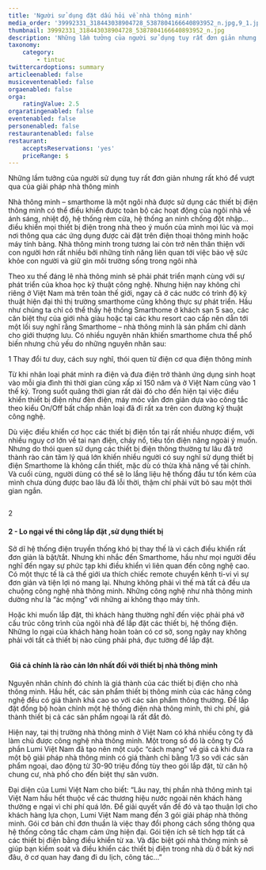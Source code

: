 ```yaml
---
title: 'Người sử dụng đặt dấu hỏi về nhà thông minh'
media_order: '39992331_318443038904728_5387804166640893952_n.jpg,9_1.jpg,1_5.jpg'
thumbnail: 39992331_318443038904728_5387804166640893952_n.jpg
description: 'Những lầm tưởng của người sử dụng tuy rất đơn giản nhưng rất khó để vượt qua của giải pháp nhà thông minh'
taxonomy:
    category:
        - tintuc
twittercardoptions: summary
articleenabled: false
musiceventenabled: false
orgaenabled: false
orga:
    ratingValue: 2.5
orgaratingenabled: false
eventenabled: false
personenabled: false
restaurantenabled: false
restaurant:
    acceptsReservations: 'yes'
    priceRange: $
---
```


<p>Những lầm tưởng của người sử dụng tuy rất đơn giản nhưng rất kh&oacute; để vượt qua của giải ph&aacute;p nh&agrave; th&ocirc;ng minh</p>
<p>Nh&agrave; th&ocirc;ng minh &ndash; smarthome l&agrave; một ng&ocirc;i nh&agrave; được sử dụng c&aacute;c thiết bị điện th&ocirc;ng minh c&oacute; thể điều khiển được to&agrave;n bộ c&aacute;c hoạt động của ng&ocirc;i nh&agrave; về &aacute;nh s&aacute;ng, nhiệt độ, hệ thống r&egrave;m cửa, hệ thống an ninh chống đột nhập... điều khiển mọi thiết bị điện trong nh&agrave; theo &yacute; muốn của m&igrave;nh mọi l&uacute;c v&agrave; mọi nơi th&ocirc;ng qua c&aacute;c ứng dụng được c&agrave;i đặt tr&ecirc;n điện thoại th&ocirc;ng minh hoặc m&aacute;y t&iacute;nh bảng. Nh&agrave; th&ocirc;ng minh trong tương lai c&ograve;n trở n&ecirc;n th&acirc;n thiện với con người hơn rất nhiều bởi những t&iacute;nh năng li&ecirc;n quan tới việc bảo vệ sức khỏe con người v&agrave; giữ g&igrave;n m&ocirc;i trường sống trong ng&ocirc;i nh&agrave;</p>
<p>Theo xu thế đ&aacute;ng lẽ nh&agrave; th&ocirc;ng minh sẽ phải ph&aacute;t triển mạnh c&ugrave;ng với sự ph&aacute;t triển của khoa học kỹ thuật c&ocirc;ng nghệ. Nhưng hiện nay kh&ocirc;ng chỉ ri&ecirc;ng ở Việt Nam m&agrave; tr&ecirc;n to&agrave;n thế giới, ngay cả ở c&aacute;c nước c&oacute; tr&igrave;nh độ kỹ thuật hiện đại th&igrave; thị trường smarthome cũng kh&ocirc;ng thực sự ph&aacute;t triển. Hầu như ch&uacute;ng ta chỉ c&oacute; thể thấy hệ thống Smarthome ở kh&aacute;ch sạn 5 sao, c&aacute;c căn biệt thự của giới nh&agrave; gi&agrave;u hoặc tại c&aacute;c khu resort cao cấp n&ecirc;n dẫn tới một lối suy nghĩ rằng Smarthome &ndash; nh&agrave; th&ocirc;ng minh l&agrave; sản phẩm chỉ d&agrave;nh cho giới thượng lưu. C&oacute; nhiều nguy&ecirc;n nh&acirc;n khiến smarthome chưa thể phổ biến nhưng chủ yếu do những nguy&ecirc;n nh&acirc;n sau:</p>
<p>1 Thay đổi tư duy, c&aacute;ch suy nghĩ, th&oacute;i quen từ điện cơ qua điện th&ocirc;ng minh</p>
<p>Từ khi nh&acirc;n loại ph&aacute;t minh ra điện v&agrave; đưa điện trở th&agrave;nh ứng dụng sinh hoạt v&agrave;o mỗi gia đ&igrave;nh th&igrave; thời gian cũng xấp xỉ 150 năm v&agrave; ở Việt Nam cũng v&agrave;o 1 thế kỷ. Trong suốt qu&atilde;ng thời gian rất d&agrave;i đ&oacute; cho đến hiện tại việc điều khiển thiết bị điện như đ&egrave;n điện, m&aacute;y m&oacute;c vẫn đơn giản dựa v&agrave;o c&ocirc;ng tắc theo kiểu On/Off bất chấp nh&acirc;n loại đ&atilde; đi rất xa tr&ecirc;n con đường kỹ thuật c&ocirc;ng nghệ.</p>
<p>D&ugrave; việc điều khiển cơ học c&aacute;c thiết bị điện tồn tại rất nhiều nhược điểm, với nhiều nguy cơ lớn về tai nạn điện, ch&aacute;y nổ, ti&ecirc;u tốn điện năng ngo&agrave;i &yacute; muốn. Nhưng do th&oacute;i quen sử dụng c&aacute;c thiết bị điện th&ocirc;ng thường tư l&acirc;u đ&atilde; trở th&agrave;nh r&agrave;o cản t&acirc;m l&yacute; qu&aacute; lớn khiến nhiều người c&oacute; suy nghĩ sử dụng thiết bị điện Smarthome l&agrave; kh&ocirc;ng cần thiết, mặc d&ugrave; c&oacute; thừa khả năng về t&agrave;i ch&iacute;nh. V&agrave; cuối c&ugrave;ng, người d&ugrave;ng c&oacute; thể sẽ lo lắng liệu hệ thống đầu tư tốn k&eacute;m của m&igrave;nh chưa d&ugrave;ng được bao l&acirc;u đ&atilde; lỗi thời, thậm ch&iacute; phải vứt bỏ sau một thời gian ngắn.</p>
<p><img src="/newv1/tin-tuc/nguoi-su-dung-dat-dau-hoi-ve-nha-thong-minh/1_5.jpg" alt="" /></p>
<p>2&nbsp;</p>
<h4>2 - Lo ngại về thi c&ocirc;ng lắp đặt ,sử dụng thiết bị</h4>
<p>Sở dĩ hệ thống điện truyền thống kh&oacute; bị thay thế l&agrave; v&igrave; c&aacute;ch điều khiển rất đơn giản l&agrave; bật/tắt. Nhưng khi nhắc đến Smarthome, hầu như mọi người đều nghĩ đến ngay sự phức tạp khi điều khiển v&igrave; li&ecirc;n quan đến c&ocirc;ng nghệ cao. C&oacute; một thực tế l&agrave; cả thế giới ưa th&iacute;ch chiếc remote chuyển k&ecirc;nh ti-vi v&igrave; sự đơn giản v&agrave; tiện lợi n&oacute; mang lại. Nhưng kh&ocirc;ng phải v&igrave; thế m&agrave; tất cả đều ưa chuộng c&ocirc;ng nghệ nh&agrave; th&ocirc;ng minh. Những c&ocirc;ng nghệ như nh&agrave; th&ocirc;ng minh dường như l&agrave; &ldquo;&aacute;c mộng&rdquo; với những ai kh&ocirc;ng thạo m&aacute;y t&iacute;nh.</p>
<p>Hoặc khi muốn lắp đặt, th&igrave; kh&aacute;ch h&agrave;ng thường nghĩ đến việc phải ph&aacute; vỡ cấu tr&uacute;c c&ocirc;ng tr&igrave;nh của ng&ocirc;i nh&agrave; để lắp đặt c&aacute;c thiết bị, hệ thống điện. Những lo ngại của kh&aacute;ch h&agrave;ng ho&agrave;n to&agrave;n c&oacute; cơ sở, song ng&agrave;y nay kh&ocirc;ng phải với tất cả thiết bị n&agrave;o cũng phải ph&aacute;, đục tường để lắp đặt.</p>
<p><img src="/newv1/tin-tuc/nguoi-su-dung-dat-dau-hoi-ve-nha-thong-minh/9_1.jpg" alt="" /></p>
<h4>&nbsp;Gi&aacute; cả ch&iacute;nh l&agrave; r&agrave;o cản lớn nhất đối với thiết bị nh&agrave; th&ocirc;ng minh</h4>
<p>Nguy&ecirc;n nh&acirc;n ch&iacute;nh đ&oacute; ch&iacute;nh l&agrave; gi&aacute; th&agrave;nh của c&aacute;c thiết bị điện cho nh&agrave; th&ocirc;ng minh. Hầu hết, c&aacute;c sản phẩm thiết bị th&ocirc;ng minh của c&aacute;c h&atilde;ng c&ocirc;ng nghệ đều c&oacute; gi&aacute; th&agrave;nh kh&aacute; cao so với c&aacute;c sản phẩm th&ocirc;ng thường. Để lắp đặt đồng bộ ho&agrave;n chỉnh một hệ thống điện nh&agrave; th&ocirc;ng minh, th&igrave; chi ph&iacute;, gi&aacute; th&agrave;nh thiết bị cả c&aacute;c sản phẩm ngoại l&agrave; rất đắt đỏ.</p>
<p>Hiện nay, tại thị trường nh&agrave; th&ocirc;ng minh ở Việt Nam c&oacute; kh&aacute; nhiều c&ocirc;ng ty đ&atilde; l&agrave;m chủ được c&ocirc;ng nghệ nh&agrave; th&ocirc;ng minh. Một trong số đ&oacute; l&agrave; c&ocirc;ng ty Cổ phần Lumi Việt Nam đ&atilde; tạo n&ecirc;n một cuộc &ldquo;c&aacute;ch mạng&rdquo; về gi&aacute; cả khi đưa ra một bộ giải ph&aacute;p nh&agrave; th&ocirc;ng minh c&oacute; gi&aacute; th&agrave;nh chỉ bằng 1/3 so với c&aacute;c sản phẩm ngoại, dao động từ 30-90 triệu đồng t&ugrave;y theo g&oacute;i lắp đặt, từ căn hộ chung cư, nh&agrave; phố cho đến biệt thự s&acirc;n vườn.&nbsp;</p>
<p>Đại diện của Lumi Việt Nam cho biết: &ldquo;L&acirc;u nay, thị phần nh&agrave; th&ocirc;ng minh tại Việt Nam hầu hết thuộc về c&aacute;c thương hiệu nước ngo&agrave;i n&ecirc;n kh&aacute;ch h&agrave;ng thường e ngại v&igrave; chi ph&iacute; qu&aacute; lớn. Để giải quyết vấn đề đ&oacute; v&agrave; tạo thuận lợi cho kh&aacute;ch h&agrave;ng lựa chọn, Lumi Việt Nam mang đến 3 g&oacute;i giải ph&aacute;p nh&agrave; th&ocirc;ng minh. G&oacute;i cơ bản chỉ đơn thuần l&agrave; việc thay đổi phong c&aacute;ch sống th&ocirc;ng qua hệ thống c&ocirc;ng tắc chạm cảm ứng hiện đại. G&oacute;i tiện &iacute;ch sẽ t&iacute;ch hợp tất cả c&aacute;c thiết bị điện bằng điều khiển từ xa. V&agrave; đặc biệt g&oacute;i nh&agrave; th&ocirc;ng minh sẽ gi&uacute;p bạn kiểm so&aacute;t v&agrave; điều khiển c&aacute;c thiết bị điện trong nh&agrave; d&ugrave; ở bất kỳ nơi đ&acirc;u, ở cơ quan hay đang đi du lịch, c&ocirc;ng t&aacute;c&hellip;&rdquo;</p>